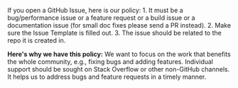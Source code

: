 If you open a GitHub Issue, here is our policy: 1. It must be a bug/performance
issue or a feature request or a build issue or a documentation issue (for small
doc fixes please send a PR instead). 2. Make sure the Issue Template is filled
out. 3. The issue should be related to the repo it is created in.

**Here's why we have this policy:** We want to focus on the work that benefits
the whole community, e.g., fixing bugs and adding features. Individual support
should be sought on Stack Overflow or other non-GitHub channels. It helps us to
address bugs and feature requests in a timely manner.
